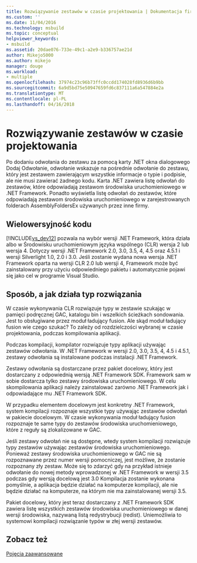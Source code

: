 ```yaml
---
title: Rozwiązywanie zestawów w czasie projektowania | Dokumentacja firmy Microsoft
ms.custom: ''
ms.date: 11/04/2016
ms.technology: msbuild
ms.topic: conceptual
helpviewer_keywords:
- msbuild
ms.assetid: 20dae076-733e-49c1-a2e9-b336757ae21d
author: Mikejo5000
ms.author: mikejo
manager: douge
ms.workload:
- multiple
ms.openlocfilehash: 37974c23c96b73ffc0ccdd174028fd8936d6b9bb
ms.sourcegitcommit: 6a9d5bd75e50947659fd6c837111a6a547884e2a
ms.translationtype: MT
ms.contentlocale: pl-PL
ms.lasthandoff: 04/16/2018
---
```

# <a name="resolving-assemblies-at-design-time"></a>Rozwiązywanie zestawów w czasie projektowania
Po dodaniu odwołania do zestawu za pomocą karty .NET okna dialogowego Dodaj Odwołanie, odwołanie wskazuje na pośrednie odwołanie do zestawu, który jest zestawem zawierającym wszystkie informacje o typie i podpisie, ale nie musi zawierać żadnego kodu. Karta .NET zawiera listę odwołań do zestawów, które odpowiadają zestawom środowiska uruchomieniowego w .NET Framework. Ponadto wyświetla listę odwołań do zestawów, które odpowiadają zestawom środowiska uruchomieniowego w zarejestrowanych folderach AssemblyFoldersEx używanych przez inne firmy.  
  
## <a name="multi-targeting"></a>Wielowersyjność kodu  
 [!INCLUDE[vs_dev12](../extensibility/includes/vs_dev12_md.md)] pozwala na wybór wersji .NET Framework, która działa albo w Środowisku uruchomieniowym języka wspólnego (CLR) wersja 2 lub wersja 4. Dotyczy wersji .NET Framework 2.0, 3.0, 3.5, 4, 4.5 oraz 4.5.1 i wersji Silverlight 1.0, 2.0 i 3.0. Jeśli zostanie wydana nowa wersja .NET Framework oparta na wersji CLR 2.0 lub wersji 4, Framework może być zainstalowany przy użyciu odpowiedniego pakietu i automatycznie pojawi się jako cel w programie Visual Studio.  
  
## <a name="how-type-resolution-works"></a>Sposób, a jak działa typ rozwiązania  
 W czasie wykonywania CLR rozwiązuje typy w zestawie szukając w pamięci podręcznej GAC, katalogu bin i wszelkich ścieżkach sondowania. Jest to obsługiwane przez moduł ładujący fusion. Ale skąd moduł ładujący fusion wie czego szukać? To zależy od rozdzielczości wybranej w czasie projektowania, podczas kompilowania aplikacji.  
  
 Podczas kompilacji, kompilator rozwiązuje typy aplikacji używając zestawów odwołania. W .NET Framework w wersji 2.0, 3.0, 3.5, 4, 4.5 i 4.5.1, zestawy odwołania są instalowane podczas instalacji .NET Framework.  
  
 Zestawy odwołania są dostarczane przez pakiet docelowy, który jest dostarczany z odpowiednią wersją .NET Framework SDK. Framework sam w sobie dostarcza tylko zestawy środowiska uruchomieniowego. W celu skompilowania aplikacji należy zainstalować zarówno .NET Framework jak i odpowiadające mu .NET Framework SDK.  
  
 W przypadku elementem docelowym jest konkretny .NET Framework, system kompilacji rozpoznaje wszystkie typy używając zestawów odwołań w pakiecie docelowym. W czasie wykonywania moduł ładujący fusion rozpoznaje te same typy do zestawów środowiska uruchomieniowego, które z reguły są zlokalizowane w GAC.  
  
 Jeśli zestawy odwołań nie są dostępne, wtedy system kompilacji rozwiązuje typy zestawów używając zestawów środowiska uruchomieniowego. Ponieważ zestawy środowiska uruchomieniowego w GAC nie są rozpoznawane przez numer wersji pomocniczej, jest możliwe, że zostanie rozpoznany zły zestaw. Może się to zdarzyć gdy na przykład istnieje odwołanie do nowej metody wprowadzonej w .NET Framework w wersji 3.5 podczas gdy wersją docelową jest 3.0 Kompilacja zostanie wykonana pomyślnie, a aplikacja będzie działać na komputerze kompilacji, ale nie będzie działać na komputerze, na którym nie ma zainstalowanej wersji 3.5.  
  
 Pakiet docelowy, który jest teraz dostarczany z .NET Framework SDK zawiera listę wszystkich zestawów środowiska uruchomieniowego w danej wersji środowiska, nazywaną listą redystrybucji (redist). Uniemożliwia to systemowi kompilacji rozwiązanie typów w złej wersji zestawów.  
  
## <a name="see-also"></a>Zobacz też  
 [Pojęcia zaawansowane](../msbuild/msbuild-advanced-concepts.md)